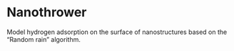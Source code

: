 # Nanothrower

Model hydrogen adsorption on the surface of nanostructures based on the “Random rain” algorithm.